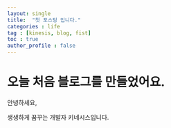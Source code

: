 ```yaml
---
layout: single
title:  "첫 포스팅 입니다."
categories : life
tag : [kinesis, blog, fist]
toc : true
author_profile : false
---
```


# 오늘 처음 블로그를 만들었어요.

안녕하세요,

생생하게 꿈꾸는 개발자 키네시스입니다.
